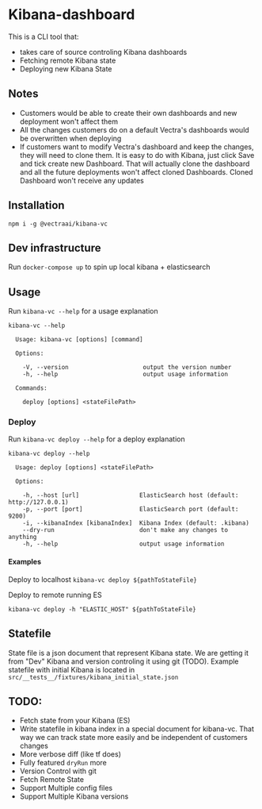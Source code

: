 # Kibana-dashboard

This is a CLI tool that:
* takes care of source controling Kibana dashboards
* Fetching remote Kibana state
* Deploying new Kibana State


## Notes

* Customers would be able to create their own dashboards and new deployment won't affect them
* All the changes customers do on a default Vectra's dashboards would be overwritten when deploying
* If customers want to modify Vectra's dashboard and keep the changes, they will need to clone them. It is easy to do with Kibana, just click Save and tick create new Dashboard. That will actually clone the dashboard and all the future deployments won't affect cloned Dashboards. Cloned Dashboard won't receive any updates

## Installation

```
npm i -g @vectraai/kibana-vc
```

## Dev infrastructure

Run `docker-compose up` to spin up local kibana + elasticsearch

## Usage

Run `kibana-vc --help` for a usage explanation

```
kibana-vc --help

  Usage: kibana-vc [options] [command]

  Options:

    -V, --version                     output the version number
    -h, --help                        output usage information

  Commands:

    deploy [options] <stateFilePath>
```

### Deploy

Run `kibana-vc deploy --help` for a deploy explanation

```
kibana-vc deploy --help

  Usage: deploy [options] <stateFilePath>

  Options:

    -h, --host [url]                 ElasticSearch host (default: http://127.0.0.1)
    -p, --port [port]                ElasticSearch port (default: 9200)
    -i, --kibanaIndex [kibanaIndex]  Kibana Index (default: .kibana)
    --dry-run                        don't make any changes to anything
    -h, --help                       output usage information
```

#### Examples

Deploy to localhost `kibana-vc deploy ${pathToStateFile}`

Deploy to remote running ES
```
kibana-vc deploy -h "ELASTIC_HOST" ${pathToStateFile}
```

## Statefile

State file is a json document that represent Kibana state. We are getting it from "Dev" Kibana and version controling it using git (TODO). Example statefile with initial Kibana is located in `src/__tests__/fixtures/kibana_initial_state.json`

## TODO:

- Fetch state from your Kibana (ES)
- Write statefile in kibana index in a special document for kibana-vc. That way we can track state more easily and be independent of customers changes
- More verbose diff (like tf does)
- Fully featured `dryRun` more
- Version Control with git
- Fetch Remote State
- Support Multiple config files
- Support Multiple Kibana versions
